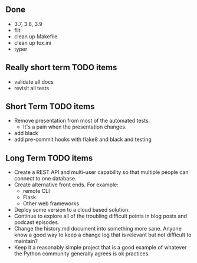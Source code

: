 Done
----
* 3.7, 3.8, 3.9
* flit
* clean up Makefile
* clean up tox.ini
* typer


Really short term TODO items
----------------------------

* validate all docs
* revisit all tests

Short Term TODO items
---------------------

-   Remove presentation from most of the automated tests.
    * It's a pain when the presentation changes.
-   add black
-   add pre-commit hooks with flake8 and black and testing

Long Term TODO items
--------------------

-   Create a REST API and multi-user capability so that multiple people
    can connect to one database.
-   Create alternative front ends. For example:
    -   remote CLI
    -   Flask
    -   Other web frameworks
-   Deploy some version to a cloud based solution.
-   Continue to explore all of the troubling difficult points in blog
    posts and podcast episodes.
-   Change the history.md document into something more sane. Anyone know
    a good way to keep a change log that is relevant but not difficult
    to maintain?
-   Keep it a reasonably simple project that is a good example of
    whatever the Python community generally agrees is ok practices.

